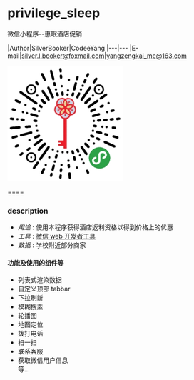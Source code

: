 # privilege_sleep

微信小程序--惠眠酒店促销

|Author|SilverBooker|CodeeYang
|---|---
|E-mail|silver.l.booker@foxmail.com|yangzengkai_me@163.com


![](images/weilogo.png)

====

### description
- _用途_ : 使用本程序获得酒店返利资格以得到价格上的优惠
- _工具_ : [微信 web 开发者工具](https://mp.weixin.qq.com/debug/wxadoc/dev/devtools/download.html?t=1477579747265)
- _数据_ : 学校附近部分商家

#### 功能及使用的组件等
* 列表式渲染数据
* 自定义顶部 tabbar
* 下拉刷新
* 模糊搜索
* 轮播图
* 地图定位
* 拨打电话
* 扫一扫
* 联系客服
* 获取微信用户信息
<br/>等...
